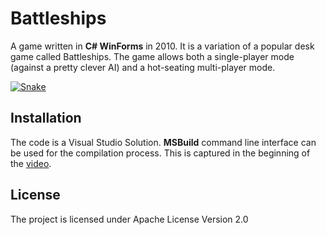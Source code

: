 # Battleships

A game written in **C# WinForms** in 2010. It is a variation of a popular desk game called Battleships. 
The game allows both a single-player mode (against a pretty clever AI) and a hot-seating multi-player mode.

[![Snake](http://img.youtube.com/vi/EU-zVCK77P4/0.jpg)](http://www.youtube.com/watch?v=EU-zVCK77P4 "Snake")

## Installation

The code is a Visual Studio Solution. **MSBuild** command line interface can be used for the compilation process.
This is captured in the beginning of the [video](https://www.youtube.com/watch?v=EU-zVCK77P4).

## License

The project is licensed under Apache License Version 2.0
